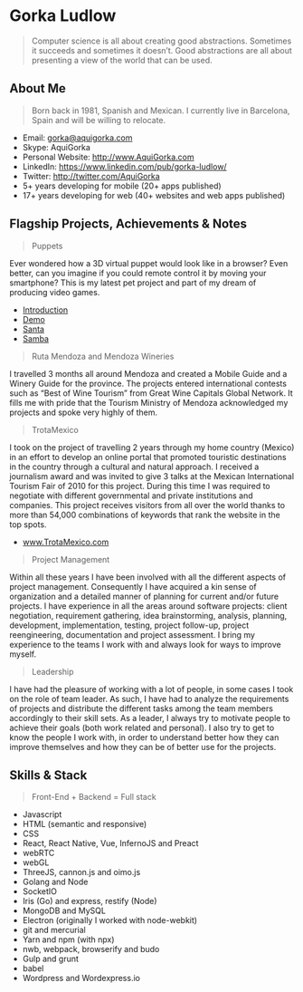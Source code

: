 # Gorka Ludlow
> Computer science is all about creating good abstractions. Sometimes it succeeds and sometimes it doesn’t. Good abstractions are all about presenting a view of the world that can be used.


## About Me
> Born back in 1981, Spanish and Mexican. I currently live in Barcelona, Spain and will be willing to relocate.

+ Email: gorka@aquigorka.com
+ Skype: AquiGorka
+ Personal Website: http://www.AquiGorka.com
+ LinkedIn: https://www.linkedin.com/pub/gorka-ludlow/
+ Twitter: http://twitter.com/AquiGorka
+ 5+ years developing for mobile (20+ apps published)
+ 17+ years developing for web (40+ websites and web apps published)


## Flagship Projects, Achievements & Notes
> Puppets

Ever wondered how a 3D virtual puppet would look like in a browser? Even better, can you imagine if you could remote control it by moving your smartphone? This is my latest pet project and part of my dream of producing video games.
+ [Introduction](https://www.youtube.com/watch?v=u5ARH07qRWQ)
+ [Demo](http://demo.puppets.life)
+ [Santa](http://santa.puppets.life)
+ [Samba](http://samba.puppets.life)

> Ruta Mendoza and Mendoza Wineries

I travelled 3 months all around Mendoza and created a Mobile Guide and a Winery Guide for the province. The projects entered international contests such as “Best of Wine Tourism” from Great Wine Capitals Global Network. It fills me with pride that the Tourism Ministry of Mendoza acknowledged my projects and spoke very highly of them.

> TrotaMexico

I took on the project of travelling 2 years through my home country (Mexico) in an effort to develop an online portal that promoted touristic destinations in the country through a cultural and natural approach. I received a journalism award and was invited to give 3 talks at the Mexican International Tourism Fair of 2010 for this project. During this time I was required to negotiate with different governmental and private institutions and companies. This project receives visitors from all over the world thanks to more than 54,000 combinations of keywords that rank the website in the top spots.
+ www.TrotaMexico.com

> Project Management

Within all these years I have been involved with all the different aspects of project management. Consequently I have acquired a kin sense of organization and a detailed manner of planning for current and/or future projects. I have experience in all the areas around software projects: client negotiation, requirement gathering, idea brainstorming, analysis, planning, development, implementation, testing, project follow-up, project reengineering, documentation and project assessment. I bring my experience to the teams I work with and always look for ways to improve myself.

> Leadership

I have had the pleasure of working with a lot of people, in some cases I took on the role of team leader. As such, I have had to analyze the requirements of projects and distribute the different tasks among the team members accordingly to their skill sets. As a leader, I always try to motivate people to achieve their goals (both work related and personal). I also try to get to know the people I work with, in order to understand better how they can improve themselves and how they can be of better use for the projects.

## Skills & Stack
> Front-End + Backend = Full stack

+ Javascript
+ HTML (semantic and responsive)
+ CSS
+ React, React Native, Vue, InfernoJS and Preact
+ webRTC
+ webGL
+ ThreeJS, cannon.js and oimo.js
+ Golang and Node
+ SocketIO
+ Iris (Go) and express, restify (Node)
+ MongoDB and MySQL
+ Electron (originally I worked with node-webkit)
+ git and mercurial
+ Yarn and npm (with npx)
+ nwb, webpack, browserify and budo
+ Gulp and grunt
+ babel
+ Wordpress and Wordexpress.io
